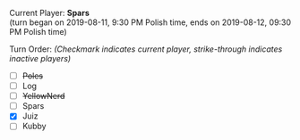 Current Player: **Spars**  
(turn began on 2019-08-11, 9:30 PM Polish time, ends on 2019-08-12, 09:30 PM Polish time)

Turn Order: *(Checkmark indicates current player, strike-through indicates inactive players)*
- [ ] ~~Poles~~
- [ ] Log
- [ ] ~~YellowNerd~~
- [ ] Spars
- [x] Juiz
- [ ] Kubby
